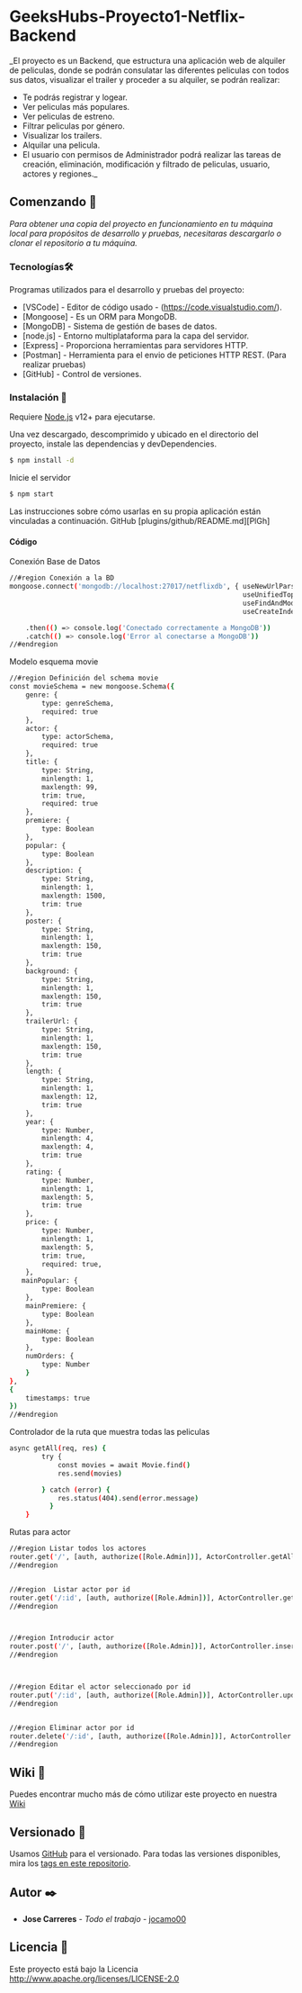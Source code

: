 # GeeksHubs-Proyecto1-Netflix-Backend

_El proyecto es un Backend, que estructura una aplicación web de alquiler de peliculas, donde se podrán consulatar las diferentes peliculas con todos sus datos, visualizar el trailer y proceder a su alquiler, se podrán realizar:
 * Te podrás registrar y logear.
 * Ver peliculas más populares.
 * Ver peliculas de estreno.
 * Filtrar peliculas por género.
 * Visualizar los trailers.
 * Alquilar una pelicula.
 * El usuario con permisos de Administrador podrá realizar las tareas de  
   creación, eliminación, modificación y filtrado de peliculas, usuario, actores y regiones._

## Comenzando 🚀

_Para obtener una copia del proyecto en funcionamiento en tu máquina local para propósitos de desarrollo y pruebas, necesitaras descargarlo o clonar el repositorio a tu máquina._


### Tecnologías🛠️

Programas utilizados para el desarrollo y pruebas del proyecto:

* [VSCode] - Editor de código usado - (https://code.visualstudio.com/).
* [Mongoose] - Es un ORM para MongoDB.
* [MongoDB] - Sistema de gestión de bases de datos.
* [node.js] - Entorno multiplataforma para la capa del servidor.
* [Express] - Proporciona herramientas para servidores HTTP.
* [Postman] - Herramienta para el envio de peticiones HTTP REST. (Para realizar pruebas)
* [GitHub] - Control de versiones.


### Instalación 🔧

Requiere [Node.js](https://nodejs.org/) v12+ para ejecutarse.

Una vez descargado, descomprimido y ubicado en el directorio del proyecto, instale las dependencias y devDependencies.

```sh
$ npm install -d
```

Inicie el servidor

```sh
$ npm start
```

Las instrucciones sobre cómo usarlas en su propia aplicación están vinculadas a continuación.
GitHub  [plugins/github/README.md][PlGh] 


#### Código

Conexión Base de Datos
```sh
//#region Conexión a la BD
mongoose.connect('mongodb://localhost:27017/netflixdb', { useNewUrlParser: true, 
                                                          useUnifiedTopology: true, 
                                                          useFindAndModify: false, 
                                                          useCreateIndex: true})

    .then(() => console.log('Conectado correctamente a MongoDB'))
    .catch(() => console.log('Error al conectarse a MongoDB'))
//#endregion
```


Modelo esquema movie
```sh
//#region Definición del schema movie
const movieSchema = new mongoose.Schema({
    genre: {
        type: genreSchema,
        required: true
    },
    actor: {
        type: actorSchema,
        required: true
    },
    title: {
        type: String,                     
        minlength: 1,                   
        maxlength: 99,                  
        trim: true,                        
        required: true                
    },
    premiere: {
        type: Boolean                                           
    },
    popular: {
        type: Boolean                                             
    },
    description: {
        type: String,                      
        minlength: 1,                      
        maxlength: 1500,                  
        trim: true
    },
    poster: {
        type: String,                      
        minlength: 1,                      
        maxlength: 150,                  
        trim: true
    },
    background: {
        type: String,                      
        minlength: 1,                      
        maxlength: 150,                  
        trim: true
    },
    trailerUrl: {
        type: String,                      
        minlength: 1,                      
        maxlength: 150,                  
        trim: true
    },
    length: {
        type: String,
        minlength: 1,                      
        maxlength: 12,                  
        trim: true
    },
    year: {
        type: Number,
        minlength: 4,                      
        maxlength: 4,                  
        trim: true
    },
    rating: {
        type: Number,
        minlength: 1,                      
        maxlength: 5,                  
        trim: true
    },
    price: {
        type: Number,
        minlength: 1,                   
        maxlength: 5,                  
        trim: true,                        
        required: true, 
    },
   mainPopular: {
        type: Boolean
    },
    mainPremiere: {
        type: Boolean
    },
    mainHome: {
        type: Boolean
    },
    numOrders: {
        type: Number
    }
},
{
    timestamps: true 
})
//#endregion
```



Controlador de la ruta que muestra todas las peliculas
```sh
async getAll(req, res) {
        try {
            const movies = await Movie.find()
            res.send(movies)

        } catch (error) {
            res.status(404).send(error.message)
          }
    }
```


Rutas para actor
```sh
//#region Listar todos los actores
router.get('/', [auth, authorize([Role.Admin])], ActorController.getAll);
//#endregion


//#region  Listar actor por id
router.get('/:id', [auth, authorize([Role.Admin])], ActorController.getId);
//#endregion



//#region Introducir actor
router.post('/', [auth, authorize([Role.Admin])], ActorController.insert);
//#endregion



//#region Editar el actor seleccionado por id  
router.put('/:id', [auth, authorize([Role.Admin])], ActorController.updateId);
//#endregion  


//#region Eliminar actor por id  
router.delete('/:id', [auth, authorize([Role.Admin])], ActorController.deleteId);
//#endregion
```



## Wiki 📖

Puedes encontrar mucho más de cómo utilizar este proyecto en nuestra [Wiki](https://github.com/jocamo00/GeeksHubs-P5-ToDo.git)

## Versionado 📌

Usamos [GitHub](https://github.com/) para el versionado. Para todas las versiones disponibles, mira los [tags en este repositorio](https://github.com/jocamo00/GeeksHubs-P5-ToDo.git).

## Autor ✒️

* **Jose Carreres** - *Todo el trabajo* - [jocamo00](https://github.com/jocamo00)

## Licencia 📄

Este proyecto está bajo la Licencia http://www.apache.org/licenses/LICENSE-2.0









